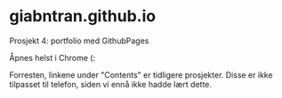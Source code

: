 # giabntran.github.io
Prosjekt 4: portfolio med GithubPages

Åpnes helst i Chrome (:

Forresten, linkene under "Contents" er tidligere prosjekter. Disse er ikke tilpasset til telefon, siden vi ennå ikke hadde lært dette.
